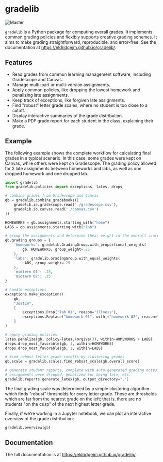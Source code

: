 gradelib
========

![Master](https://github.com/eldridgejm/gradelib/workflows/Test/badge.svg)

`gradelib` is a Python package for computing overall grades. It implements
common grading policies and flexibly supports creative grading schemes. It aims
to make grading straightforward, reproducible, and error-free.
See the documentation at https://eldridgejm.github.io/gradelib/.

Features
--------

* Read grades from common learning management software, including Gradescope
  and Canvas.
* Manage multi-part or multi-version assignments.
* Apply common policies, like dropping the lowest homework and penalizing late assignments.
* Keep track of exceptions, like forgiven late assignments.
* Find "robust" letter grade scales, where no student is too close to a cutoff.
* Display interactive summaries of the grade distribution.
* Make a PDF grade report for each student in the class, explaining their grade.


Example
-------

The following example shows the complete workflow for calculating final grades
in a typical scenario. In this case, some grades were kept on Canvas, while
others were kept on Gradescope. The grading policy allowed for 3 late
assignments between homeworks and labs, as well as one dropped homework and one
dropped lab.


```python
import gradelib
from gradelib.policies import exceptions, lates, drops

# combine grades from Gradescope and Canvas
gb = gradelib.combine_gradebooks([
    gradelib.io.gradescope.read('./gradescope.csv'),
    gradelib.io.canvas.read('./canvas.csv')
])

HOMEWORKS = gb.assignments.starting_with("home")
LABS = gb.assignments.starting_with("lab")

# group the assignments and determine their weight in the overall score calculation
gb.grading_groups = {
    'homeworks': gradelib.GradingGroup.with_proportional_weights(
        gb, HOMEWORKS, group_weight=.25
    ),
    'labs': gradelib.GradingGroup.with_equal_weights(
        LABS, group_weight=.25
    ),
    'midterm 01': .25,
    'midterm 02': .25
}

# handle exceptions
exceptions.make_exceptions(
    gb,
    "Justin",
    [
        exceptions.Drop("lab 01", reason="illness"),
        exceptions.Replace("homework 01", with_="homework 02", reason="added late")
    ]
)

# apply grading policies
lates.penalize(gb, policy=lates.Forgive(3), within=HOMEWORKS + LABS)
drops.drop_most_favorable(gb, 1, within=HOMEWORKS)
drops.drop_most_favorable(gb, 1, within=LABS)

# find robust letter grade cutoffs by clustering grades
gb.scale = gradelib.scales.find_robust_scale(gb.overall_score)

# generate student reports, complete with auto-generated grading notes about which
# assignments were dropped, penalized for being late, etc.
gradelib.reports.generate_latex(gb, output_directory=".")
```

The final grading scale was determined by a simple clustering algorithm which
finds "robust" thresholds for every letter grade. These are thresholds which
are far from the nearest grade on the left; that is, there are no students "on
the cusp" of the next highest letter grade.

Finally, if we're working in a Jupyter notebook, we can plot an interactive overview of the grade distribution:

```python
gradelib.overview(gb)
```

Documentation
-------------

The full documentation is at https://eldridgejm.github.io/gradelib/.
